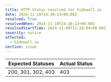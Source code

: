 ```yaml
---
title: HTTP Status resolved for hidewall.io
date: 2024-11-10T14:30:13+00:00Z
resolved: True
resolvedWhen: 2024-11-10T14:30:13+00:00Z
resolvedStartTime: 2024-11-08T11:28:04+00:00Z
severity: notice
affected:
  - hidewall.io
section: issue
---
```


| Expected Statuses | Actual Status  |
|-------------------|----------------|
| 200, 301, 302, 403 | 403 |
